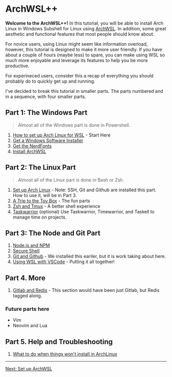 # ArchWSL++

**Welcome to the ArchWSL++!**  In this tutorial, you will be able to install Arch Linux in Windows Subshell for Linux using [ArchWSL](https://github.com/yuk7/ArchWSL).  In addition, some great aesthetic and functional features that most people should know about.

For novice users, using Linux might seem like information overload, however, this tutorial is designed to make it more user friendly.  If you have about a couple of hours (maybe less) to spare, you can make using WSL so much more enjoyable and leverage its features to help you be more productive.

For experineced users, consider this a recap of everything you should probably do to quickly get up and running.

I've decided to break this tutorial in smaller parts. The parts numbered and in a sequence, with four smaller parts.

## Part 1: The Windows Part

> Almost all of the Windows part is done in Powershell.

1. [How to set up Arch Linux for WSL](Part1/01-SetupArchWSL.md) - Start Here
2. [Get a Windows Software Installer](Part1/02-GetScoop.md)
3. [Get the NerdFonts](Part1/03-GetNerdFonts.md)
4. [Install ArchWSL](Part1/04-InstallArchWSL.md)

## Part 2: The Linux Part

> Almost all of the Linux part is done in Bash or Zsh.

1. [Set up Arch Linux](Part2/01-SetupArchLinux.md) - Note: SSH, Git and Github are installed this part. How to use it, will be in Part 3.
2. [A Trip to the Toy Box](Part2/02-ToysAndTools.md) - The fun parts
3. [Zsh and Tmux](Part2/03-ZshAndTmux.md) - A better shell experience
4. [Taskwarrior](Part2/04-Taskwarrior.md) (optional) Use Taskwarrior, Timewarrior, and Taskell to manage time on projects.

## Part 3: The Node and Git Part

1. [Node.js and NPM](Part3/01-NodeAndNPM.md)
2. [Secure Shell](Part3/02-SSH.md)
3. [Git and Github](Part3/03-GitAndGithub.md) - We installed this eariler, but it is work taking about here.
4. [Using WSL with VSCode](Part3/04-WSLAndVSCode.md) - Putting it all together!

## Part 4. More

1. [Gitlab and Redis](Part4/01-GitlabAndRedis.md) - This section would have been just Gitlab, but Redis tagged along.

### Future parts here
- Vim
- Neovim and Lua

## Part 5. Help and Troubleshooting

1. [What to do when things won't install in ArchLinux](Part5/01-ItWontInstall.md)

---
[Next: Set up ArchWSL](Part1/01-SetupArchWSL.md)

